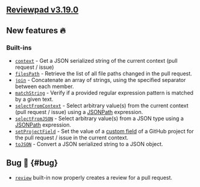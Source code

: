 ## [Reviewpad v3.19.0](/changelog/reviewpad-v3190)

## New features :fire:

### Built-ins

- [`context`](/guides/built-ins#context) - Get a JSON serialized string of the current context (pull request / issue)
- [`filesPath`](/guides/built-ins#filespath) - Retrieve the list of all file paths changed in the pull request.
- [`join`](/guides/built-ins#join) - Concatenate an array of strings, using the specified separator between each member.
- [`matchString`](/guides/built-ins#matchstring) - Verify if a provided regular expression pattern is matched by a given text.
- [`selectFromContext`](/guides/built-ins#selectfromcontext) - Select arbitrary value(s) from the current context (pull request / issue) using a [JSONPath](https://support.smartbear.com/alertsite/docs/monitors/api/endpoint/jsonpath.html) expression.
- [`selectFromJSON`](/guides/built-ins#selectfromjson) - Select arbitrary value(s) from a JSON type using a [JSONPath](https://support.smartbear.com/alertsite/docs/monitors/api/endpoint/jsonpath.html) expression.
- [`setProjectField`](/guides/built-ins#setprojectfield) - Set the value of a [custom field](https://docs.github.com/en/issues/planning-and-tracking-with-projects/understanding-fields) of a GitHub project for the pull request / issue in the current context.
- [`toJSON`](/guides/built-ins#tojson) - Convert a JSON serialized string to a JSON object.

## Bug :bug: {#bug}

- [`review`](/guides/built-ins#review) built-in now properly creates a review for a pull request.
